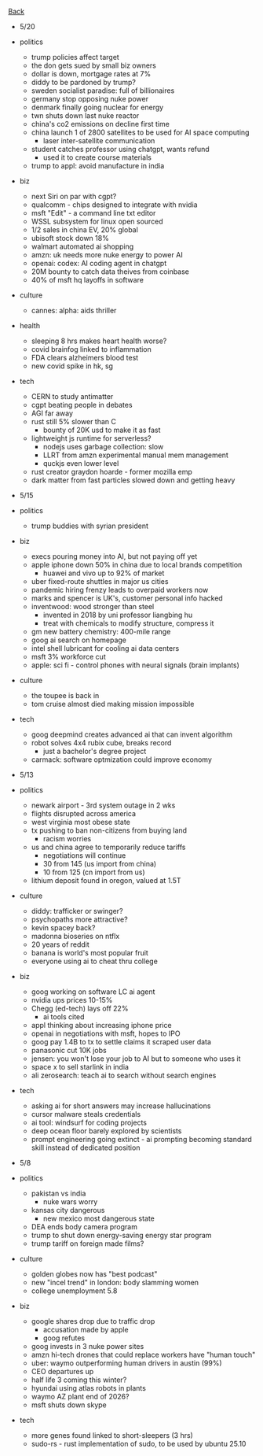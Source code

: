[Back](./index.md)

- 5/20
- politics
  - trump policies affect target
  - the don gets sued by small biz owners
  - dollar is down, mortgage rates at 7%
  - diddy to be pardoned by trump?
  - sweden socialist paradise: full of billionaires
  - germany stop opposing nuke power
  - denmark finally going nuclear for energy
  - twn shuts down last nuke reactor
  - china's co2 emissions on decline first time
  - china launch 1 of 2800 satellites to be used for AI space computing
    - laser inter-satellite communication
  - student catches professor using chatgpt, wants refund
    - used it to create course materials
  - trump to appl: avoid manufacture in india
- biz
  - next Siri on par with cgpt?
  - qualcomm - chips designed to integrate with nvidia
  - msft "Edit" - a command line txt editor
  - WSSL subsystem for linux open sourced
  - 1/2 sales in china EV, 20% global
  - ubisoft stock down 18%
  - walmart automated ai shopping
  - amzn: uk needs more nuke energy to power AI
  - openai: codex: AI coding agent in chatgpt
  - 20M bounty to catch data theives from coinbase
  - 40% of msft hq layoffs in software
- culture
  - cannes: alpha: aids thriller
- health
  - sleeping 8 hrs makes heart health worse?
  - covid brainfog linked to inflammation
  - FDA clears alzheimers blood test
  - new covid spike in hk, sg
- tech
  - CERN to study antimatter
  - cgpt beating people in debates
  - AGI far away
  - rust still 5% slower than C
    - bounty of 20K usd to make it as fast
  - lightweight js runtime for serverless?
    - nodejs uses garbage collection: slow
    - LLRT from amzn experimental manual mem management
    - quckjs even lower level
  - rust creator graydon hoarde - former mozilla emp
  - dark matter from fast particles slowed down and getting heavy

- 5/15
- politics
  - trump buddies with syrian president
- biz
  - execs pouring money into AI, but not paying off yet
  - apple iphone down 50% in china due to local brands competition
    - huawei and vivo up to 92% of market
  - uber fixed-route shuttles in major us cities
  - pandemic hiring frenzy leads to overpaid workers now
  - marks and spencer is UK's, customer personal info hacked
  - inventwood: wood stronger than steel
    - invented in 2018 by uni professor liangbing hu
    - treat with chemicals to modify structure, compress it
  - gm new battery chemistry: 400-mile range
  - goog ai search on homepage
  - intel shell lubricant for cooling ai data centers
  - msft 3% workforce cut
  - apple: sci fi - control phones with neural signals (brain implants)
- culture
  - the toupee is back in
  - tom cruise almost died making mission impossible
- tech
  - goog deepmind creates advanced ai that can invent algorithm
  - robot solves 4x4 rubix cube, breaks record
    - just a bachelor's degree project
  - carmack: software optmization could improve economy

- 5/13
- politics
  - newark airport - 3rd system outage in 2 wks
  - flights disrupted across america
  - west virginia most obese state
  - tx pushing to ban non-citizens from buying land
    - racism worries
  - us and china agree to temporarily reduce tariffs
    - negotiations will continue
    - 30 from 145 (us import from china)
    - 10 from 125 (cn import from us)
  - lithium deposit found in oregon, valued at 1.5T
- culture
  - diddy: trafficker or swinger?
  - psychopaths more attractive?
  - kevin spacey back?
  - madonna bioseries on ntflx
  - 20 years of reddit
  - banana is world's most popular fruit
  - everyone using ai to cheat thru college
- biz
  - goog working on software LC ai agent
  - nvidia ups prices 10-15%
  - Chegg (ed-tech) lays off 22%
    - ai tools cited
  - appl thinking about increasing iphone price
  - openai in negotiations with msft, hopes to IPO
  - goog pay 1.4B to tx to settle claims it scraped user data
  - panasonic cut 10K jobs
  - jensen: you won't lose your job to AI but to someone who uses it
  - space x to sell starlink in india
  - ali zerosearch: teach ai to search without search engines
- tech
  - asking ai for short answers may increase hallucinations
  - cursor malware steals credentials
  - ai tool: windsurf for coding projects
  - deep ocean floor barely explored by scientists
  - prompt engineering going extinct - ai prompting becoming standard skill instead of dedicated position

- 5/8
- politics
  - pakistan vs india
    - nuke wars worry
  - kansas city dangerous
    - new mexico most dangerous state
  - DEA ends body camera program
  - trump to shut down energy-saving energy star program
  - trump tariff on foreign made films?
- culture
  - golden globes now has "best podcast"
  - new "incel trend" in london: body slamming women
  - college unemployment 5.8
- biz
  - google shares drop due to traffic drop
    - accusation made by apple
    - goog refutes
  - goog invests in 3 nuke power sites
  - amzn hi-tech drones that could replace workers have "human touch"
  - uber: waymo outperforming human drivers in austin (99%)
  - CEO departures up
  - half life 3 coming this winter?
  - hyundai using atlas robots in plants
  - waymo AZ plant end of 2026?
  - msft shuts down skype
- tech
  - more genes found linked to short-sleepers (3 hrs)
  - sudo-rs - rust implementation of sudo, to be used by ubuntu 25.10